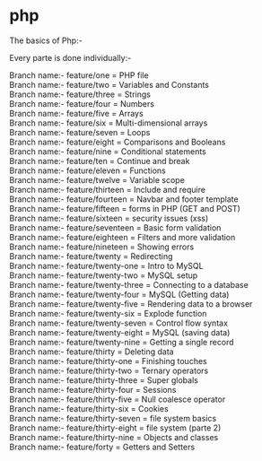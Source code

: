 # php
The basics of Php:-

Every parte is done individually:-

Branch name:- feature/one = PHP file <br />
Branch name:- feature/two = Variables and Constants <br />
Branch name:- feature/three = Strings <br />
Branch name:- feature/four = Numbers <br />
Branch name:- feature/five = Arrays <br />
Branch name:- feature/six = Multi-dimensional arrays <br />
Branch name:- feature/seven = Loops <br />
Branch name:- feature/eight = Comparisons and Booleans <br />
Branch name:- feature/nine = Conditional statements <br />
Branch name:- feature/ten = Continue and break <br />
Branch name:- feature/eleven = Functions <br />
Branch name:- feature/twelve = Variable scope <br />
Branch name:- feature/thirteen = Include and require <br />
Branch name:- feature/fourteen = Navbar and footer template <br />
Branch name:- feature/fifteen = forms in PHP (GET and POST) <br />
Branch name:- feature/sixteen = security issues (xss) <br />
Branch name:- feature/seventeen = Basic form validation <br />
Branch name:- feature/eighteen = Filters and more validation <br />
Branch name:- feature/nineteen = Showing errors <br />
Branch name:- feature/twenty = Redirecting <br />
Branch name:- feature/twenty-one = Intro to MySQL <br />
Branch name:- feature/twenty-two = MySQL setup <br />
Branch name:- feature/twenty-three = Connecting to a database <br />
Branch name:- feature/twenty-four = MySQL (Getting data) <br />
Branch name:- feature/twenty-five = Rendering data to a browser <br />
Branch name:- feature/twenty-six = Explode function <br />
Branch name:- feature/twenty-seven = Control flow syntax <br />
Branch name:- feature/twenty-eight = MySQL (saving data) <br />
Branch name:- feature/twenty-nine = Getting a single record <br />
Branch name:- feature/thirty = Deleting data <br />
Branch name:- feature/thirty-one = Finishing touches <br />
Branch name:- feature/thirty-two = Ternary operators <br />
Branch name:- feature/thirty-three = Super globals <br />
Branch name:- feature/thirty-four = Sessions <br />
Branch name:- feature/thirty-five = Null coalesce operator <br />
Branch name:- feature/thirty-six = Cookies <br />
Branch name:- feature/thirty-seven = file system basics <br />
Branch name:- feature/thirty-eight = file system (parte 2) <br />
Branch name:- feature/thirty-nine = Objects and classes <br />
Branch name:- feature/forty = Getters and Setters <br />